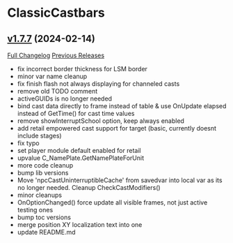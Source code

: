 # ClassicCastbars

## [v1.7.7](https://github.com/wardz/ClassicCastbars/tree/v1.7.7) (2024-02-14)
[Full Changelog](https://github.com/wardz/ClassicCastbars/compare/v1.7.6...v1.7.7) [Previous Releases](https://github.com/wardz/ClassicCastbars/releases)

- fix incorrect border thickness for LSM border  
- minor var name cleanup  
- fix finish flash not always displaying for channeled casts  
- remove old TODO comment  
- activeGUIDs is no longer needed  
- bind cast data directly to frame instead of table & use OnUpdate elapsed instead of GetTime() for cast time values  
- remove showInterruptSchool option, keep always enabled  
- add retail empowered cast support for target (basic, currently doesnt include stages)  
- fix typo  
- set player module default enabled for retail  
- upvalue C\_NamePlate.GetNamePlateForUnit  
- more code cleanup  
- bump lib versions  
- Move 'npcCastUninterruptibleCache' from savedvar into local var as its no longer needed. Cleanup CheckCastModifiers()  
- minor cleanups  
- OnOptionChanged() force update all visible frames, not just active testing ones  
- bump toc versions  
- merge position XY localization text into one  
- update README.md  

